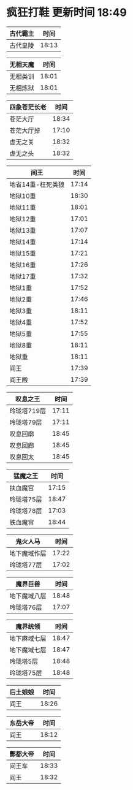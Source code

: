 # 疯狂打鞋 更新时间 18:49

| 古代霸主   | 时间    |
|--------|-------|
| 古代皇陵 | 18:13 |

| 无相天魔   | 时间    |
|--------|-------|
| 无相类训 | 18:01 |
| 无相炼狱 | 18:01 |

| 四象苍茫长老   | 时间    |
|--------|-------|
| 苍茫大厅 | 18:34 |
| 苍茫大厅掉 | 17:10 |
| 虚无之关 | 18:32 |
| 虚无之头 | 18:32 |

| 间王   | 时间    |
|--------|-------|
| 地省14重-枉死类狼 | 17:14 |
| 地狱10重 | 18:30 |
| 地狱11重 | 18:01 |
| 地狱12重 | 17:01 |
| 地狱13重 | 17:07 |
| 地狱14重 | 17:14 |
| 地狱15重 | 17:21 |
| 地狱16重 | 17:26 |
| 地狱17重 | 17:32 |
| 地狱1重 | 17:52 |
| 地狱2重 | 17:46 |
| 地狱3重 | 18:11 |
| 地狱4重 | 17:52 |
| 地狱5重 | 17:55 |
| 地狱8重 | 18:11 |
| 地狱重 | 18:11 |
| 阎王 | 17:39 |
| 阎王殿 | 17:39 |

| 叹息之王   | 时间    |
|--------|-------|
| 玲珑塔719层 | 17:11 |
| 玲珑塔79层 | 17:11 |
| 叹息回廓 | 18:45 |
| 叹息回廊 | 18:45 |
| 叹息回太 | 18:45 |

| 猛魔之王   | 时间    |
|--------|-------|
| 扶血魔宫 | 17:15 |
| 玲珑塔75层 | 18:47 |
| 玲珑塔78层 | 17:03 |
| 铁血魔宫 | 18:44 |

| 鬼火人马   | 时间    |
|--------|-------|
| 地下魔域作层 | 17:22 |
| 玲珑塔77层 | 17:02 |

| 魔界巨兽   | 时间    |
|--------|-------|
| 地下魔域八层 | 18:48 |
| 玲珑塔76层 | 17:07 |

| 魔界统领   | 时间    |
|--------|-------|
| 地下麻域七层 | 18:47 |
| 地下魔域七层 | 18:47 |
| 玲珑塔5层 | 18:48 |
| 玲珑塔75层 | 18:48 |

| 后土娘娘   | 时间    |
|--------|-------|
| 阎王 | 18:26 |

| 东岳大帝   | 时间    |
|--------|-------|
| 阎王 | 18:12 |

| 酆都大帝   | 时间    |
|--------|-------|
| 间王车 | 18:33 |
| 阎王 | 18:32 |